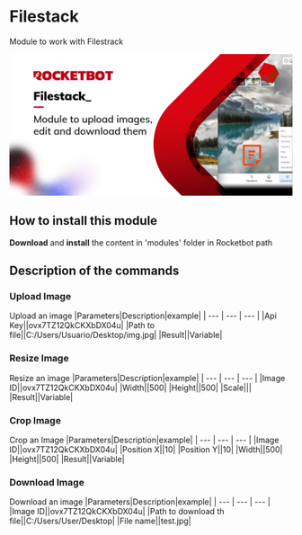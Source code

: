 # Filestack
  
Module to work with Filestrack  
  
![banner](imgs/Banner_filestack_.jpg)
## How to install this module
  
__Download__ and __install__ the content in 'modules' folder in Rocketbot path  



## Description of the commands

### Upload Image
  
Upload an image
|Parameters|Description|example|
| --- | --- | --- |
|Api Key||ovx7TZ12QkCKXbDX04u|
|Path to file||C:/Users/Usuario/Desktop/img.jpg|
|Result||Variable|

### Resize Image
  
Resize an image
|Parameters|Description|example|
| --- | --- | --- |
|Image ID||ovx7TZ12QkCKXbDX04u|
|Width||500|
|Height||500|
|Scale|||
|Result||Variable|

### Crop Image
  
Crop an Image
|Parameters|Description|example|
| --- | --- | --- |
|Image ID||ovx7TZ12QkCKXbDX04u|
|Position X||10|
|Position Y||10|
|Width||500|
|Height||500|
|Result||Variable|

### Download Image
  
Download an image
|Parameters|Description|example|
| --- | --- | --- |
|Image ID||ovx7TZ12QkCKXbDX04u|
|Path to download th file||C:/Users/User/Desktop|
|File name||test.jpg|
